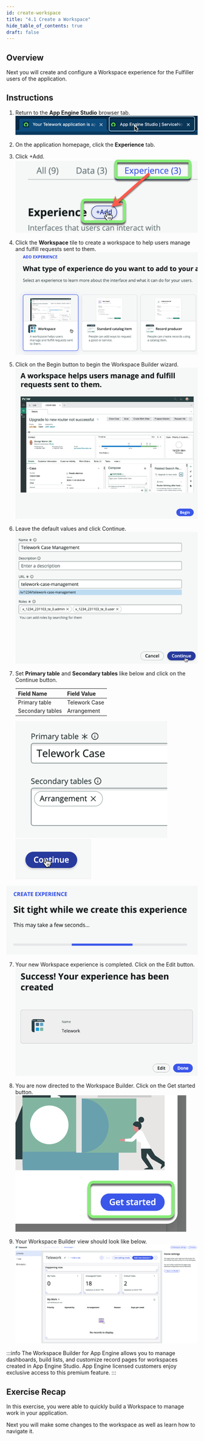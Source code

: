 ```yaml
---
id: create-workspace
title: "4.1 Create a Workspace"
hide_table_of_contents: true
draft: false
---
```


## Overview 

Next you will create and configure a Workspace experience for the Fulfiller users of the application. 

## Instructions
1. Return to the **App Engine Studio** browser tab.
![](../images/2023-11-03-21-19-52.png)


2. On the application homepage, click the **Experience** tab.


3. Click <span className="button-tan-blue">+Add</span>.
![](../images/2023-11-03-21-23-24.png)


4. Click the **Workspace** tile to create a workspace to help users manage and fulfill requests sent to them.
![](../images/2023-10-04-15-36-18.png)


5. Click on the <span className="button-purple">Begin</span> button to begin the Workspace Builder wizard.
![](../images/2023-10-04-15-36-36.png)


6. Leave the default values and click <span className="button-purple">Continue</span>.
![](../images/2023-11-03-21-26-20.png)


5. Set **Primary table** and **Secondary tables** like below and click on the <span className="button-purple">Continue</span> button.

    |Field Name           | Field Value
    |---------------------| --------------
    | Primary table    | Telework Case
    | Secondary tables | Arrangement

    ![](../images/2023-11-03-21-27-12.png)
    ![](../images/2023-11-03-21-28-02.png)

![](../images/2023-10-04-15-46-19.png)


7. Your new Workspace experience is completed.  Click on the <span className="button-tan-blue">Edit</span> button.
![](../images/2023-10-04-15-46-36.png)


8. You are now directed to the Workspace Builder. Click on the <span className="button-purple">Get started</span> button.
![](../images/2023-11-03-21-29-22.png)


9. Your Workspace Builder view should look like below. 
![](../images/2023-10-04-15-47-46.png)


:::info
The Workspace Builder for App Engine allows you to manage dashboards, build lists, and customize record pages for workspaces created in App Engine Studio. App Engine licensed customers enjoy exclusive access to this premium feature.
:::

## Exercise Recap

In this exercise, you were able to quickly build a Workspace to manage work in your application. 

Next you will make some changes to the workspace as well as learn how to navigate it. 
